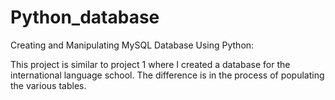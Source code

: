 # Python_database
Creating and Manipulating MySQL Database Using Python:

This project is similar to project 1 where I created a database for the international language school. The difference is in the process of populating the various tables.
